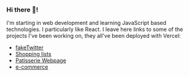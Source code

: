 ### Hi there :wave:!

I'm starting in web development and learning JavaScript based technologies.
I particularly like React.
I leave here links to some of the projects I've been working on, they all've been deployed with Vercel:

* [fakeTwitter](https://github.com/MateSeco/ejercicio_twitter_react_front)
* [Shopping lists](https://github.com/MateSeco/ListasCompras)
* [Patisserie Webpage](https://github.com/MateSeco/Confiteria)
* [e-commerce](https://github.com/mikaela-regalado/ElectroHack-client)
